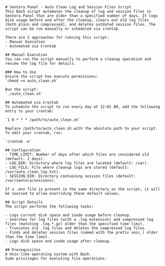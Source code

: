     # Sentora Panal - Auto Clean Log and Session Files Script
    This Bash script automates the cleanup of log and session files in Sentora Panel that are older than a specified number of days. It logs disk usage before and after the cleanup, clears out old log files (both plain and compressed), and deletes outdated session files. The script can be run manually or scheduled via crontab.

    There are 2 approaches for running this script:
    - Manual Execution
    - Automated via Crontab

    ## Manual Execution
    You can run the script manually to perform a cleanup operation and review the log file for details.

    ### How to Use
    Ensure the script has execute permissions:
    `chmod +x auto_clean.sh`

    Run the script:
    `./auto_clean.sh`

    ## Automated via Crontab
    To schedule the script to run every day at 12:01 AM, add the following entry to your crontab:

    `1 0 * * * /path/to/auto_clean.sh`

    Replace /path/to/auto_clean.sh with the absolute path to your script. To edit your crontab, run:

    `crontab -e`

    ## Configuration
    - TIME_LIMIT: Number of days after which files are considered old (default: 2 days).
    - LOG_DIR: Directory where log files are located (default: /var).
    - LOG_FILE: File where cleanup logs are stored (default: /var/auto_clean_log.txt).
    - SESSION_DIR: Directory containing session files (default: /var/sentora/sessions).

    If a .env file is present in the same directory as the script, it will be sourced to allow overriding these default values.

    ## Script Details
    The script performs the following tasks:

    - Logs current disk space and inode usage before cleanup.
    - Searches for log files (with a .log extension) and compressed log files (matching .log.*.gz) older than the specified time limit.
    - Truncates old .log files and deletes the compressed log files.
    - Finds and deletes session files (named with the prefix sess_) older than the time limit.
    - Logs disk space and inode usage after cleanup.

    ## Prerequisites
    A Unix-like operating system with Bash.
    Sudo privileges for executing file operations.